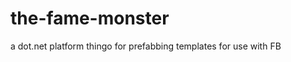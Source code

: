 the-fame-monster
================

a dot.net platform thingo for prefabbing templates for use with FB